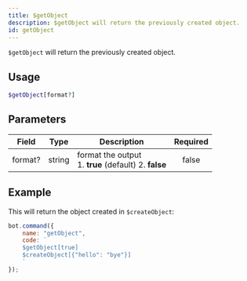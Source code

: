 ```yaml
---
title: $getObject
description: $getObject will return the previously created object.
id: getObject
---
```


`$getObject` will return the previously created object.

## Usage

```php
$getObject[format?]
```

## Parameters

| Field   | Type   | Description                                                 | Required |
|---------|--------|-------------------------------------------------------------|:--------:|
| format? | string | format the output <br /> 1. **true** (default) 2. **false** |  false   |

## Example

This will return the object created in `$createObject`:

```javascript
bot.command({
    name: "getObject",
    code: `
    $getObject[true]
    $createObject[{"hello": "bye"}]
    `
});
```